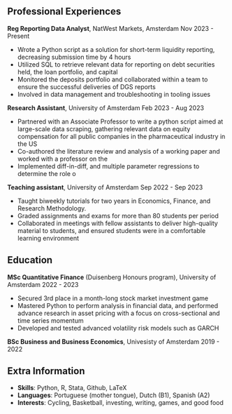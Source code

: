 ## **Professional Experiences**

**Reg Reporting Data Analyst**, NatWest Markets, Amsterdam Nov 2023 - Present

* Wrote a Python script as a solution for short-term liquidity reporting, decreasing
submission time by 4 hours
* Utilized SQL to retrieve relevant data for reporting on debt securities held, the loan
portfolio, and capital
* Monitored the deposits portfolio and collaborated within a team to ensure the successful
deliveries of DGS reports
* Involved in data management and troubleshooting in tooling issues

 **Research Assistant**, University of Amsterdam Feb 2023 - Aug 2023

* Partnered with an Associate Professor to write a python script aimed at large-scale data
scraping, gathering relevant data on equity compensation for all public companies in the
pharmaceutical industry in the US
* Co-authored the literature review and analysis of a working paper and worked with a
professor on the
* Implemented diff-in-diff, and multiple parameter regressions to determine the role o

**Teaching assistant**, University of Amsterdam Sep 2022 - Sep 2023

* Taught biweekly tutorials for two years in Economics, Finance, and Research
Methodology.
* Graded assignments and exams for more than 80 students per period
* Collaborated in meetings with fellow assistants to deliver high-quality material to
students, and ensured students were in a comfortable learning environment


## **Education**

**MSc Quantitative Finance** (Duisenberg Honours program), University of Amsterdam 2022 - 2023

* Secured 3rd place in a month-long stock market investment game
* Mastered Python to perform analysis in financial data, and performed advance research
in asset pricing with a focus on cross-sectional and time series momentum
* Developed and tested advanced volatility risk models such as GARCH

 **BSc Business and Business Economics**, Univesisty of Amsterdam 2019 - 2022

## **Extra Information**

* **Skills**: Python, R, Stata, Github, LaTeX
* **Languages**: Portuguese (mother tongue), Dutch (B1), Spanish (A2)
*  **Interests**: Cycling, Basketball, investing, writing, games, and good food

